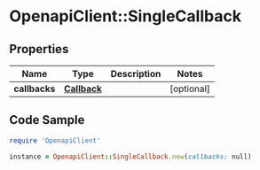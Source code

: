 # OpenapiClient::SingleCallback

## Properties

Name | Type | Description | Notes
------------ | ------------- | ------------- | -------------
**callbacks** | [**Callback**](Callback.md) |  | [optional] 

## Code Sample

```ruby
require 'OpenapiClient'

instance = OpenapiClient::SingleCallback.new(callbacks: null)
```


